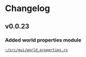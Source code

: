 # Changelog

## v0.0.23

### Added world properties module

[`~/src/gui/world_properties.rs`](/src/gui/world_properties.rs)

